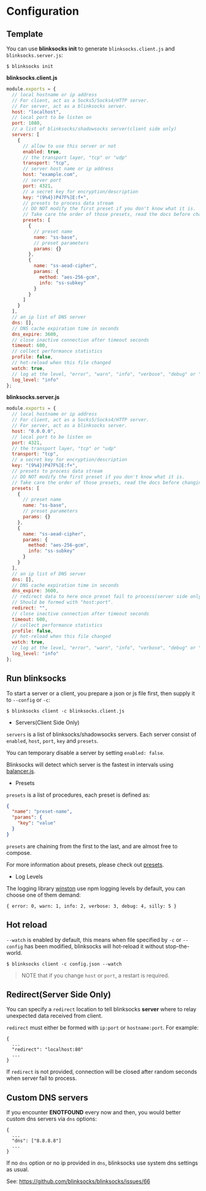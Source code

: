 # Configuration

## Template

You can use **blinksocks init** to generate `blinksocks.client.js` and `blinksocks.server.js`:

```
$ blinksocks init
```

**blinksocks.client.js**

```js
module.exports = {
  // local hostname or ip address
  // For client, act as a Socks5/Socks4/HTTP server.
  // For server, act as a blinksocks server.
  host: "localhost",
  // local port to be listen on
  port: 1080,
  // a list of blinksocks/shadowsocks server(client side only)
  servers: [
    {
      // allow to use this server or not
      enabled: true,
      // the transport layer, "tcp" or "udp"
      transport: "tcp",
      // server host name or ip address
      host: "example.com",
      // server port
      port: 4321,
      // a secret key for encryption/description
      key: "(9%4})P47F%]E:f+",
      // presets to process data stream
      // DO NOT modify the first preset if you don't know what it is.
      // Take care the order of those presets, read the docs before changing them.
      presets: [
        {
          // preset name
          name: "ss-base",
          // preset parameters
          params: {}
        },
        {
          name: "ss-aead-cipher",
          params: {
            method: "aes-256-gcm",
            info: "ss-subkey"
          }
        }
      ]
    }
  ],
  // an ip list of DNS server
  dns: [],
  // DNS cache expiration time in seconds
  dns_expire: 3600,
  // close inactive connection after timeout seconds
  timeout: 600,
  // collect performance statistics
  profile: false,
  // hot-reload when this file changed
  watch: true,
  // log at the level, "error", "warn", "info", "verbose", "debug" or "silly"
  log_level: "info"
};
```

**blinksocks.server.js**

```js
module.exports = {
  // local hostname or ip address
  // For client, act as a Socks5/Socks4/HTTP server.
  // For server, act as a blinksocks server.
  host: "0.0.0.0",
  // local port to be listen on
  port: 4321,
  // the transport layer, "tcp" or "udp"
  transport: "tcp",
  // a secret key for encryption/description
  key: "(9%4})P47F%]E:f+",
  // presets to process data stream
  // DO NOT modify the first preset if you don't know what it is.
  // Take care the order of those presets, read the docs before changing them.
  presets: [
    {
      // preset name
      name: "ss-base",
      // preset parameters
      params: {}
    },
    {
      name: "ss-aead-cipher",
      params: {
        method: "aes-256-gcm",
        info: "ss-subkey"
      }
    }
  ],
  // an ip list of DNS server
  dns: [],
  // DNS cache expiration time in seconds
  dns_expire: 3600,
  // redirect data to here once preset fail to process(server side only)
  // Should be formed with "host:port".
  redirect: "",
  // close inactive connection after timeout seconds
  timeout: 600,
  // collect performance statistics
  profile: false,
  // hot-reload when this file changed
  watch: true,
  // log at the level, "error", "warn", "info", "verbose", "debug" or "silly"
  log_level: "info"
};
```

## Run blinksocks

To start a server or a client, you prepare a json or js file first, then supply it to `--config` or `-c`:

```
$ blinksocks client -c blinksocks.client.js
```

* Servers(Client Side Only)

`servers` is a list of blinksocks/shadowsocks servers. Each server consist of `enabled`, `host`, `port`, `key` and `presets`.

You can temporary disable a server by setting `enabled: false`.

Blinksocks will detect which server is the fastest in intervals using [balancer.js](../../src/core/balancer.js).

* Presets

`presets` is a list of procedures, each preset is defined as:

```json
{
  "name": "preset-name",
  "params": {
    "key": "value"
  }
}
```

`presets` are chaining from the first to the last, and are almost free to compose.

For more information about presets, please check out [presets](../presets).

* Log Levels

The logging library [winston](https://github.com/winstonjs/winston) use
npm logging levels by default, you can choose one of them demand:

```
{ error: 0, warn: 1, info: 2, verbose: 3, debug: 4, silly: 5 }
```

## Hot reload

`--watch` is enabled by default, this means when file specified by `-c` or `--config` has been modified,
blinksocks will hot-reload it without stop-the-world.

```
$ blinksocks client -c config.json --watch
```

> NOTE that if you change `host` or `port`, a restart is required.

## Redirect(Server Side Only)

You can specify a `redirect` location to tell blinksocks **server** where to relay unexpected data received
from client.

`redirect` must either be formed with `ip:port` or `hostname:port`. For example:

```
{
  ...
  "redirect": "localhost:80"
  ...
}
```

If `redirect` is not provided, connection will be closed after random seconds when server fail to process.

## Custom DNS servers

If you encounter **ENOTFOUND** every now and then, you would better custom dns servers via `dns` options:

```
{
  ...
  "dns": ["8.8.8.8"]
  ...
}
```

If no `dns` option or no ip provided in `dns`, blinksocks use system dns settings as usual.

See: https://github.com/blinksocks/blinksocks/issues/66
